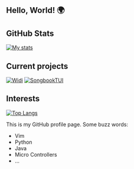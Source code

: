 ## Hello, World! 🌍

## GitHub Stats
[![My stats](https://github-readme-stats.vercel.app/api?username=valentingregoire&show_icons=true&theme=github_dark)](https://github.com/valentingregoire)

## Current projects
[![Widi](https://github-readme-stats.vercel.app/api/pin/?username=valentingregoire&repo=Widi&theme=github_dark)](https://github.com/valentingregoire/Widi)
[![SongbookTUI](https://github-readme-stats.vercel.app/api/pin/?username=valentingregoire&repo=SongbookTUI&theme=github_dark)](https://github.com/valentingregoire/SongbookTUI)

## Interests

[![Top Langs](https://github-readme-stats.vercel.app/api/top-langs/?username=valentingregoire&layout=pie)](https://github.com/valentingregoire)

This is my GitHub profile page. Some buzz words:
* Vim
* Python
* Java
* Micro Controllers
* ...
